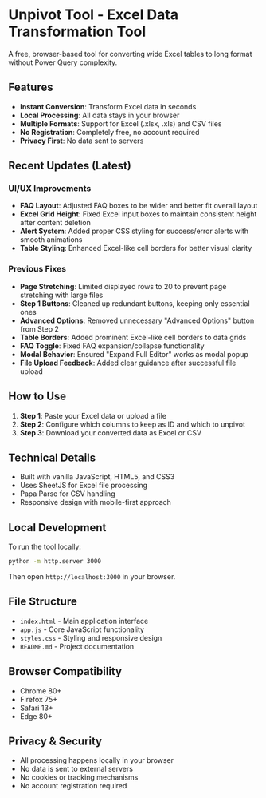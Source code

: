# Unpivot Tool - Excel Data Transformation Tool

A free, browser-based tool for converting wide Excel tables to long format without Power Query complexity.

## Features

- **Instant Conversion**: Transform Excel data in seconds
- **Local Processing**: All data stays in your browser
- **Multiple Formats**: Support for Excel (.xlsx, .xls) and CSV files
- **No Registration**: Completely free, no account required
- **Privacy First**: No data sent to servers

## Recent Updates (Latest)

### UI/UX Improvements
- **FAQ Layout**: Adjusted FAQ boxes to be wider and better fit overall layout
- **Excel Grid Height**: Fixed Excel input boxes to maintain consistent height after content deletion
- **Alert System**: Added proper CSS styling for success/error alerts with smooth animations
- **Table Styling**: Enhanced Excel-like cell borders for better visual clarity

### Previous Fixes
- **Page Stretching**: Limited displayed rows to 20 to prevent page stretching with large files
- **Step 1 Buttons**: Cleaned up redundant buttons, keeping only essential ones
- **Advanced Options**: Removed unnecessary "Advanced Options" button from Step 2
- **Table Borders**: Added prominent Excel-like cell borders to data grids
- **FAQ Toggle**: Fixed FAQ expansion/collapse functionality
- **Modal Behavior**: Ensured "Expand Full Editor" works as modal popup
- **File Upload Feedback**: Added clear guidance after successful file upload

## How to Use

1. **Step 1**: Paste your Excel data or upload a file
2. **Step 2**: Configure which columns to keep as ID and which to unpivot
3. **Step 3**: Download your converted data as Excel or CSV

## Technical Details

- Built with vanilla JavaScript, HTML5, and CSS3
- Uses SheetJS for Excel file processing
- Papa Parse for CSV handling
- Responsive design with mobile-first approach

## Local Development

To run the tool locally:

```bash
python -m http.server 3000
```

Then open `http://localhost:3000` in your browser.

## File Structure

- `index.html` - Main application interface
- `app.js` - Core JavaScript functionality
- `styles.css` - Styling and responsive design
- `README.md` - Project documentation

## Browser Compatibility

- Chrome 80+
- Firefox 75+
- Safari 13+
- Edge 80+

## Privacy & Security

- All processing happens locally in your browser
- No data is sent to external servers
- No cookies or tracking mechanisms
- No account registration required 